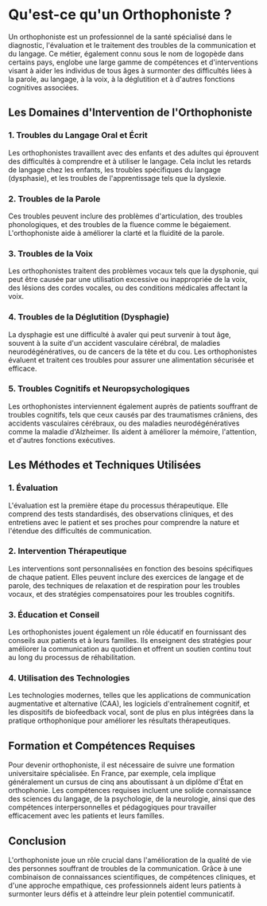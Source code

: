 # Qu'est-ce qu'un Orthophoniste ?

Un orthophoniste est un professionnel de la santé spécialisé dans le diagnostic, l'évaluation et le traitement des troubles de la communication et du langage. Ce métier, également connu sous le nom de logopède dans certains pays, englobe une large gamme de compétences et d'interventions visant à aider les individus de tous âges à surmonter des difficultés liées à la parole, au langage, à la voix, à la déglutition et à d'autres fonctions cognitives associées.

## Les Domaines d'Intervention de l'Orthophoniste

### 1. **Troubles du Langage Oral et Écrit**
Les orthophonistes travaillent avec des enfants et des adultes qui éprouvent des difficultés à comprendre et à utiliser le langage. Cela inclut les retards de langage chez les enfants, les troubles spécifiques du langage (dysphasie), et les troubles de l'apprentissage tels que la dyslexie.

### 2. **Troubles de la Parole**
Ces troubles peuvent inclure des problèmes d'articulation, des troubles phonologiques, et des troubles de la fluence comme le bégaiement. L'orthophoniste aide à améliorer la clarté et la fluidité de la parole.

### 3. **Troubles de la Voix**
Les orthophonistes traitent des problèmes vocaux tels que la dysphonie, qui peut être causée par une utilisation excessive ou inappropriée de la voix, des lésions des cordes vocales, ou des conditions médicales affectant la voix.

### 4. **Troubles de la Déglutition (Dysphagie)**
La dysphagie est une difficulté à avaler qui peut survenir à tout âge, souvent à la suite d'un accident vasculaire cérébral, de maladies neurodégénératives, ou de cancers de la tête et du cou. Les orthophonistes évaluent et traitent ces troubles pour assurer une alimentation sécurisée et efficace.

### 5. **Troubles Cognitifs et Neuropsychologiques**
Les orthophonistes interviennent également auprès de patients souffrant de troubles cognitifs, tels que ceux causés par des traumatismes crâniens, des accidents vasculaires cérébraux, ou des maladies neurodégénératives comme la maladie d'Alzheimer. Ils aident à améliorer la mémoire, l'attention, et d'autres fonctions exécutives.

## Les Méthodes et Techniques Utilisées

### 1. **Évaluation**
L'évaluation est la première étape du processus thérapeutique. Elle comprend des tests standardisés, des observations cliniques, et des entretiens avec le patient et ses proches pour comprendre la nature et l'étendue des difficultés de communication.

### 2. **Intervention Thérapeutique**
Les interventions sont personnalisées en fonction des besoins spécifiques de chaque patient. Elles peuvent inclure des exercices de langage et de parole, des techniques de relaxation et de respiration pour les troubles vocaux, et des stratégies compensatoires pour les troubles cognitifs.

### 3. **Éducation et Conseil**
Les orthophonistes jouent également un rôle éducatif en fournissant des conseils aux patients et à leurs familles. Ils enseignent des stratégies pour améliorer la communication au quotidien et offrent un soutien continu tout au long du processus de réhabilitation.

### 4. **Utilisation des Technologies**
Les technologies modernes, telles que les applications de communication augmentative et alternative (CAA), les logiciels d'entraînement cognitif, et les dispositifs de biofeedback vocal, sont de plus en plus intégrées dans la pratique orthophonique pour améliorer les résultats thérapeutiques.

## Formation et Compétences Requises

Pour devenir orthophoniste, il est nécessaire de suivre une formation universitaire spécialisée. En France, par exemple, cela implique généralement un cursus de cinq ans aboutissant à un diplôme d'État en orthophonie. Les compétences requises incluent une solide connaissance des sciences du langage, de la psychologie, de la neurologie, ainsi que des compétences interpersonnelles et pédagogiques pour travailler efficacement avec les patients et leurs familles.

## Conclusion

L'orthophoniste joue un rôle crucial dans l'amélioration de la qualité de vie des personnes souffrant de troubles de la communication. Grâce à une combinaison de connaissances scientifiques, de compétences cliniques, et d'une approche empathique, ces professionnels aident leurs patients à surmonter leurs défis et à atteindre leur plein potentiel communicatif.